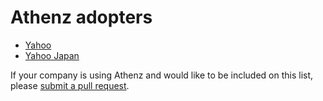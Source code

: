 # Athenz adopters

- [Yahoo](https://www.yahoo.com)
- [Yahoo Japan](https://www.yahoo.jp)

If your company is using Athenz and would like to be included on this list,
please [submit a pull request](https://github.com/AthenZ/athenz/edit/master/ADOPTERS.md).